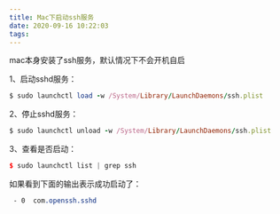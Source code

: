 ```yaml
---
title: Mac下启动ssh服务
date: 2020-09-16 10:22:03
tags:
---
```


mac本身安装了ssh服务，默认情况下不会开机自启

1、启动sshd服务：

```ruby
$ sudo launchctl load -w /System/Library/LaunchDaemons/ssh.plist
```

2、停止sshd服务：

```ruby
$ sudo launchctl unload -w /System/Library/LaunchDaemons/ssh.plist
```

3、查看是否启动：

```cpp
$ sudo launchctl list | grep ssh
```

如果看到下面的输出表示成功启动了：

```css
 - 0  com.openssh.sshd
```